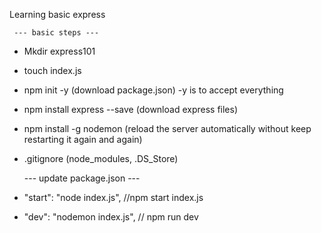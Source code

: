 Learning basic express

     --- basic steps ---
- Mkdir express101
- touch index.js
- npm init -y   (download package.json) -y is to accept everything
- npm install express --save   (download express files)
- npm install -g nodemon  (reload the server automatically without keep restarting it again and again) 
- .gitignore (node_modules, .DS_Store)


   --- update package.json ---
- "start": "node index.js", //npm start index.js 
- "dev": "nodemon index.js", // npm run dev
 